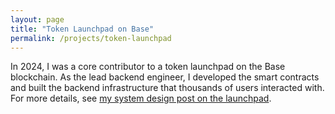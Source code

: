 ```yaml
---
layout: page
title: "Token Launchpad on Base"
permalink: /projects/token-launchpad
---
```


In 2024, I was a core contributor to a token launchpad on the Base blockchain. As the lead backend engineer, I developed the smart contracts and built the backend infrastructure that thousands of users interacted with. For more details, see [my system design post on the launchpad](/posts/token-launchpad).
